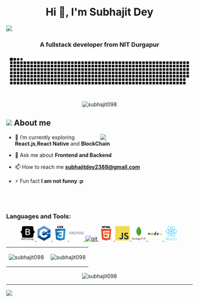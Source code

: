 <!-- [![MasterHead](https://i.pinimg.com/originals/e0/3e/db/e03edbe588d3866d539e5bbb35d9080c.jpg)] -->
<h1 align="center">Hi 👋, I'm Subhajit Dey</h1>

<!--horizontal divider(gradiant)-->
<img src="https://user-images.githubusercontent.com/73097560/115834477-dbab4500-a447-11eb-908a-139a6edaec5c.gif">

<h3 align="center">A fullstack developer from NIT Durgapur</h3>

 <div align="center">
  <img  src="https://github.com/1999AZZAR/1999AZZAR/blob/main/resources/img/grid-snake.svg"
       alt="snake" />
</div>

 <p align="center"> <img src="https://www.propatel.com/wp-content/uploads/2019/09/coding-and-testing-programming-of-software.jpg" alt="subhajit098" /> </p> 

 ## <picture><img src = "https://github.com/7oSkaaa/7oSkaaa/blob/main/Images/about_me.gif?raw=true" width = 50px></picture> About me

<picture> <img align="right" src="https://github.com/7oSkaaa/7oSkaaa/blob/main/Images/Right_Side.gif?raw=true" width = 250px></picture>



- 🌱 I’m currently exploring **React.js**,**React Native** and **BlockChain**

- 💬 Ask me about **Frontend and Backend**

- 📫 How to reach me **subhajitdey2388@gmail.com**

- ⚡ Fun fact **I am not funny :p**

<!--<h3 align="center">Connect with me:</h3> -->
<p align="left">
</p>

<br><br>

<h3 align="left">Languages and Tools:</h3>
<p align="center"> <a href="https://getbootstrap.com" target="_blank" rel="noreferrer"> <img src="https://raw.githubusercontent.com/devicons/devicon/master/icons/bootstrap/bootstrap-plain-wordmark.svg" alt="bootstrap" width="40" height="40"/> </a> <a href="https://www.w3schools.com/cpp/" target="_blank" rel="noreferrer"> <img src="https://raw.githubusercontent.com/devicons/devicon/master/icons/cplusplus/cplusplus-original.svg" alt="cplusplus" width="40" height="40"/> </a> <a href="https://www.w3schools.com/css/" target="_blank" rel="noreferrer"> <img src="https://raw.githubusercontent.com/devicons/devicon/master/icons/css3/css3-original-wordmark.svg" alt="css3" width="40" height="40"/> </a> <a href="https://expressjs.com" target="_blank" rel="noreferrer"> <img src="https://raw.githubusercontent.com/devicons/devicon/master/icons/express/express-original-wordmark.svg" alt="express" width="40" height="40"/> </a> <a href="https://git-scm.com/" target="_blank" rel="noreferrer"> <img src="https://www.vectorlogo.zone/logos/git-scm/git-scm-icon.svg" alt="git" width="40" height="40"/> </a> <a href="https://www.w3.org/html/" target="_blank" rel="noreferrer"> <img src="https://raw.githubusercontent.com/devicons/devicon/master/icons/html5/html5-original-wordmark.svg" alt="html5" width="40" height="40"/> </a> <a href="https://developer.mozilla.org/en-US/docs/Web/JavaScript" target="_blank" rel="noreferrer"> <img src="https://raw.githubusercontent.com/devicons/devicon/master/icons/javascript/javascript-original.svg" alt="javascript" width="40" height="40"/> </a> <a href="https://www.mongodb.com/" target="_blank" rel="noreferrer"> <img src="https://raw.githubusercontent.com/devicons/devicon/master/icons/mongodb/mongodb-original-wordmark.svg" alt="mongodb" width="40" height="40"/> </a> <a href="https://nodejs.org" target="_blank" rel="noreferrer"> <img src="https://raw.githubusercontent.com/devicons/devicon/master/icons/nodejs/nodejs-original-wordmark.svg" alt="nodejs" width="40" height="40"/> </a> <a href="https://reactjs.org/" target="_blank" rel="noreferrer"> <img src="https://raw.githubusercontent.com/devicons/devicon/master/icons/react/react-original-wordmark.svg" alt="react" width="40" height="40"/> </a> </p>


<table>
  <tr>
<td><div>
<img align="center" width="100%" src="https://github-readme-stats.vercel.app/api/top-langs?username=subhajit098&show_icons=true&locale=en&layout=compact" alt="subhajit098" />

  
  </div></td>
  
<td><div display="inline-block" align="right"><p>&nbsp;<img align="center" width="100%" src="https://github-readme-stats.vercel.app/api?username=subhajit098&show_icons=true&locale=en" alt="subhajit098" /></p></div></td>
  </tr>
</table>

<div align="center"><img align="center" src="https://github-readme-streak-stats.herokuapp.com/?user=subhajit098&" alt="subhajit098" /></div>

<hr>

<!--horizontal divider(gradiant)-->
<img src="https://user-images.githubusercontent.com/73097560/115834477-dbab4500-a447-11eb-908a-139a6edaec5c.gif">
